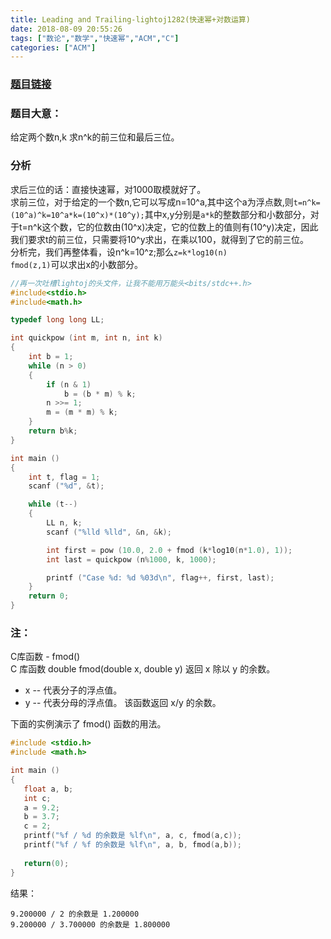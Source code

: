 ```yaml
---
title: Leading and Trailing-lightoj1282(快速幂+对数运算)
date: 2018-08-09 20:55:26
tags: ["数论","数学","快速幂","ACM","C"]
categories: ["ACM"]
---
```


### [题目链接](https://vjudge.net/contest/238979#problem/E)
### 题目大意： 
给定两个数n,k 求n^k的前三位和最后三位。
### 分析
求后三位的话：直接快速幂，对1000取模就好了。  
求前三位，对于给定的一个数n,它可以写成n=10^a,其中这个a为浮点数,则`t=n^k=(10^a)^k=10^a*k=(10^x)*(10^y);`其中x,y分别是`a*k`的整数部分和小数部分，对于t=n^k这个数，它的位数由(10^x)决定，它的位数上的值则有(10^y)决定，因此我们要求t的前三位，只需要将10^y求出，在乘以100，就得到了它的前三位。  
分析完，我们再整体看，设n^k=10^z;那么`z=k*log10(n)`  
`fmod(z,1)`可以求出x的小数部分。  

<!--more-->

```c
//再一次吐槽lightoj的头文件，让我不能用万能头<bits/stdc++.h>
#include<stdio.h>
#include<math.h>

typedef long long LL;

int quickpow (int m, int n, int k)
{
    int b = 1;
    while (n > 0)
    {
        if (n & 1)
            b = (b * m) % k;
        n >>= 1;
        m = (m * m) % k;
    }
    return b%k;
}

int main ()
{
    int t, flag = 1;
    scanf ("%d", &t);

    while (t--)
    {
        LL n, k;
        scanf ("%lld %lld", &n, &k);

        int first = pow (10.0, 2.0 + fmod (k*log10(n*1.0), 1));
        int last = quickpow (n%1000, k, 1000);

        printf ("Case %d: %d %03d\n", flag++, first, last);
    }
    return 0;
}
```

### 注：

C库函数 - fmod()  
C 库函数 double fmod(double x, double y) 返回 x 除以 y 的余数。  
* x -- 代表分子的浮点值。
* y -- 代表分母的浮点值。
该函数返回 x/y 的余数。  

下面的实例演示了 fmod() 函数的用法。  
```c
#include <stdio.h>
#include <math.h>

int main ()
{
   float a, b;
   int c;
   a = 9.2;
   b = 3.7;
   c = 2;
   printf("%f / %d 的余数是 %lf\n", a, c, fmod(a,c));
   printf("%f / %f 的余数是 %lf\n", a, b, fmod(a,b));
   
   return(0);
}
```
结果：  

    9.200000 / 2 的余数是 1.200000
    9.200000 / 3.700000 的余数是 1.800000